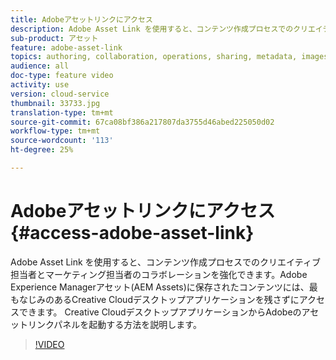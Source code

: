 ```yaml
---
title: Adobeアセットリンクにアクセス
description: Adobe Asset Link を使用すると、コンテンツ作成プロセスでのクリエイティブ担当者とマーケティング担当者のコラボレーションを強化できます。Adobe Experience Managerアセット(AEM Assets)に保存されたコンテンツには、最もなじみのあるCreative Cloudデスクトップアプリケーションを残さずにアクセスできます。 Creative CloudデスクトップアプリケーションからAdobeのアセットリンクパネルを起動する方法を説明します。
sub-product: アセット
feature: adobe-asset-link
topics: authoring, collaboration, operations, sharing, metadata, images, configuring, administration
audience: all
doc-type: feature video
activity: use
version: cloud-service
thumbnail: 33733.jpg
translation-type: tm+mt
source-git-commit: 67ca08bf386a217807da3755d46abed225050d02
workflow-type: tm+mt
source-wordcount: '113'
ht-degree: 25%

---
```



# Adobeアセットリンクにアクセス {#access-adobe-asset-link}

Adobe Asset Link を使用すると、コンテンツ作成プロセスでのクリエイティブ担当者とマーケティング担当者のコラボレーションを強化できます。Adobe Experience Managerアセット(AEM Assets)に保存されたコンテンツには、最もなじみのあるCreative Cloudデスクトップアプリケーションを残さずにアクセスできます。 Creative CloudデスクトップアプリケーションからAdobeのアセットリンクパネルを起動する方法を説明します。

>[!VIDEO](https://video.tv.adobe.com/v/33733/?quality=12)
